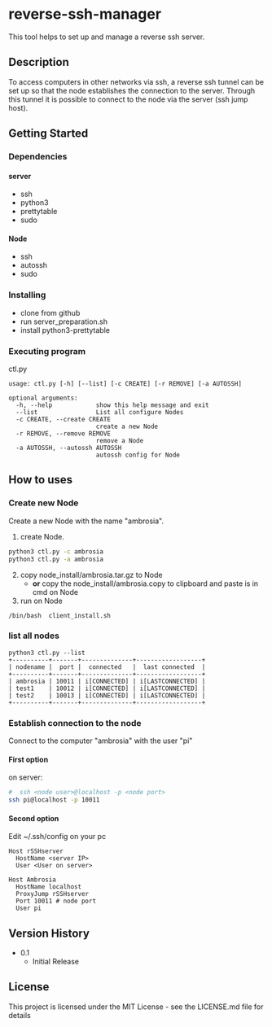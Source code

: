 # reverse-ssh-manager

This tool helps to set up and manage a reverse ssh server.  

## Description

To access computers in other networks via ssh, a reverse ssh tunnel can be set up so that the node establishes the connection to the server. 
Through this tunnel it is possible to connect to the node via the server (ssh jump host).

## Getting Started

### Dependencies

#### server 
   * ssh 
   * python3
   * prettytable
   * sudo 

#### Node
   * ssh    
   * autossh
   * sudo 


### Installing

* clone from github
* run server_preparation.sh 
* install python3-prettytable

### Executing program

ctl.py

```
usage: ctl.py [-h] [--list] [-c CREATE] [-r REMOVE] [-a AUTOSSH]

optional arguments:
  -h, --help            show this help message and exit
  --list                List all configure Nodes
  -c CREATE, --create CREATE
                        create a new Node
  -r REMOVE, --remove REMOVE
                        remove a Node
  -a AUTOSSH, --autossh AUTOSSH
                        autossh config for Node
```
## How to uses
### Create new Node
Create a new Node with the name "ambrosia".

1. create Node. 
```bash
python3 ctl.py -c ambrosia
python3 ctl.py -a ambrosia
```
2. copy node_install/ambrosia.tar.gz to Node
   -  **or** copy the node_install/ambrosia.copy to clipboard and paste is in cmd on Node 
3. run on Node 
```
/bin/bash  client_install.sh
```
### list all nodes
```
python3 ctl.py --list
+----------+-------+--------------+------------------+
| nodename |  port |  connected   |  last connected  |
+----------+-------+--------------+------------------+
| ambrosia | 10011 | i[CONNECTED] | i[LASTCONNECTED] |
| test1    | 10012 | i[CONNECTED] | i[LASTCONNECTED] |
| test2    | 10013 | i[CONNECTED] | i[LASTCONNECTED] |
+----------+-------+--------------+------------------+
```
### Establish connection to the node

Connect to the computer "ambrosia" with the user "pi" 

#### First option
on server: 
```bash
#  ssh <node user>@localhost -p <node port>
ssh pi@localhost -p 10011
```
#### Second option

Edit ~/.ssh/config on your pc
```
Host rSSHserver
  HostName <server IP>
  User <User on server>

Host Ambrosia
  HostName localhost 
  ProxyJump rSSHserver
  Port 10011 # node port
  User pi
```


## Version History

* 0.1
    * Initial Release

## License

This project is licensed under the MIT License - see the LICENSE.md file for details
